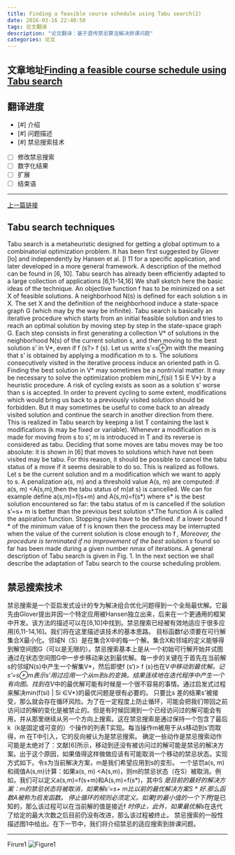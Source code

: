 ```yaml
---
title: Finding a feasible course schedule using Tabu search(2)
date: 2016-03-16 22:40:50
tags: 论文翻译
description: "论文翻译：基于遗传禁忌算法解决排课问题"
categories: 论文
---
```

## 文章地址[Finding a feasible course schedule using Tabu search](http://xueshu.baidu.com/s?wd=paperuri%3A%28f74ffc220b033483ff393a199cb46809%29&filter=sc_long_sign&tn=SE_xueshusource_2kduw22v&sc_vurl=http%3A%2F%2Fwww.sciencedirect.com%2Fscience%2Farticle%2Fpii%2F0166218X92902489%2Fpdf%3Fmd5%3D94d61449ea5a57cc8289de31b6da1af9%26pid%3D1-s2.0-0166218X92902489-main.pdf&ie=utf-8)

## 翻译进度

- [#] 介绍
- [#] 问题描述
- [#] 禁忌搜索技术
- [ ] 修改禁忌搜索
- [ ] 数字化结果
- [ ] 扩展
- [ ] 结束语

-----

[上一篇链接](http://liwenquan.top/2016/03/12/基于遗传禁忌算法解决排课问题-1/)

## Tabu search techniques 
Tabu search is a metaheuristic designed for getting a global optimum to a combinatorial optimization problem. It has been first suggested by Glover [lo] and independently by Hansen et al. [l 11 for a specific application, and later developed in a more general framework. A description of the method can be found in [6, 10]. Tabu search has already been efficiently adapted to a large collection of applications [6,11-14,16] We shall sketch here the basic ideas of the technique.
An objective function f has to be minimized on a set X of feasible solutions. A neighborhood N(s) is defined for each solution s in X. The set X and the definition of the neighborhood induce a state-space graph G (which may by the way be infinite). Tabu search is basically an iterative procedure which starts from an initial feasible solution and tries to reach an optimal solution by moving step by step in the state-space graph G. Each step consists in first generating a collection V* of solutions in the neighborhood N(s) of the current solution s, and then moving to the best solution s’ in V*, even if f (s?> f (s). Let us write s’=s⊕m with the meaning that s’ is obtained by applying a modification m to s. The solutions consecutively visited in the iterative process induce an oriented path in G. Finding the best solution in V* may sometimes be a nontrivial matter. It may be necessary to solve the optimization problem min(_f(si) 1 Si E V*} by a heuristic procedure. 
A risk of cycling exists as soon as a solution s’ worse than s is accepted. In order to prevent cycling to some extent, modifications which would bring us back to a previously visited solution should be forbidden. But it may sometimes be useful to come back to an already visited solution and continue the search in another direction from there. This is realized in Tabu search by keeping a list T containing the last k modifications (k may be fixed or variable). Whenever a modification m is made for moving from s to s’, m is introduced in T and its reverse is considered as tabu. 
Deciding that some moves are tabu moves may be too absolute: it is shown in [6] that moves to solutions which have not been visited may be tabu. For this reason, it should be possible to cancel the tabu status of a move if it seems desirable to do so. This is realized as follows. Let s be the current solution and m a modification which we want to apply to s. A penalization a(s, m) and a threshold value A(s, m) are computed: if a(s, m) <A(s,m),then the tabu status of m(at s) is cancelled. We can for example define a(s,m)=f(s+m) and A(s,m)=f(s*) where s* is the best solution encountered so far: the tabu status of m is cancelled if the solution s’=s+ m is better than the previous best solution s*.The function A is called the aspiration function. 
Stopping rules have to be defined. if a lower bound f * of the minimum value of f is known then the process may be interrupted when the value of the current solution is close enough to f *, Moreover, the procedure is terminated if no improvement of the best solution s* found so far has been made during a given number nmax of iterations. 
A general description of Tabu search is given in Fig. 1. In the next section we shall describe the adaptation of Tabu search to the course scheduling problem. 
<!--more-->
## 禁忌搜索技术
禁忌搜索是一个亚启发式设计的专为解决组合优化问题得到一个全局最优解。它最先由Glover提出并因一个特定应用被Hansen独立出来，后来在一个更通用的框架中开发。该方法的描述可以在[6,10]中找到。禁忌搜索已经被有效地适应于很多应用[6,11-14,16]。我们将在这里描述该技术的基本思路。
目标函数f必须要在可行解集合X最小化。邻域N（S）是在集合X中的每一个解。集合X和邻域的定义能够得到解空间图G（可以是无限的）。禁忌搜索基本上是从一个初始可行解开始并试图通过在状态空间图G中一步步移动来达到最优解。每一步的关键在于首先在当前解s的邻域N(s)中产生一个解集V*，然后即使f (s‘)> f (s)也在V*中移动到最优解。记s’=s⊕m表示s’用过应用一个从m到s的变换。结果连续地在迭代程序中产生一个有向图。找到在V*中的最优解可能有时候是一个很不容易的事情。通过启发式过程来解决min(f(si) | Si ∈V*}的最优问题是很有必要的。
只要比s 差的结果s’被接受，那么就会存在循环风险。为了在一定程度上防止循环，可能会把我们带回之前访问过的解的变化是被禁止的。但是有时候回溯到一个已经访问过的解可能会有用，并从那里继续从另一个方向上搜索。这在禁忌搜索是通过保持一个包含了最后k（k是固定或可变的）个操作的列表T实现。每当操作m被用于从s移动到s’而取得，m 在T中引入，它的反向被认为是禁忌搜索。
确定一些动作是禁忌搜索动作可能是太绝对了：文献[6]所示，移动到还没有被访问过的解可能是禁忌的解决方案。出于这个原因，如果值得这样做做应该有可能取消一个移动的禁忌状态。实现方式如下。令s为当前解决方案，m是我们希望应用到s的变形。 
一个惩罚a(s, m)和阈值A(s,m)计算：如果a(s, m) <A(s,m)，则m的禁忌状态（在S）被取消。例如，我们可以定义a(s,m)=f(s+m)和A(s,m)=f(s*)，其中S *是目前的最好的解决方案：m的禁忌状态将被取消，如果解s’=s+ m比以前的最优解决方案S * 好.那么函数A被称为启发函数。
停止循环的规则必须定义。如果f的最小值的一个下界f*是已知的，那么该过程可以在当前解的值是接近f *时停止，此外，如果最优解s*在迭代了给定的最大次数之后目前仍没有改进，那么该过程被终止。
禁忌搜索的一般性描述图1中给出。在下一节中，我们将介绍禁忌的适应搜索到排课问题。


----

Firure1
![Figure1](http://7xruee.com1.z0.glb.clouddn.com/Figure1.png)